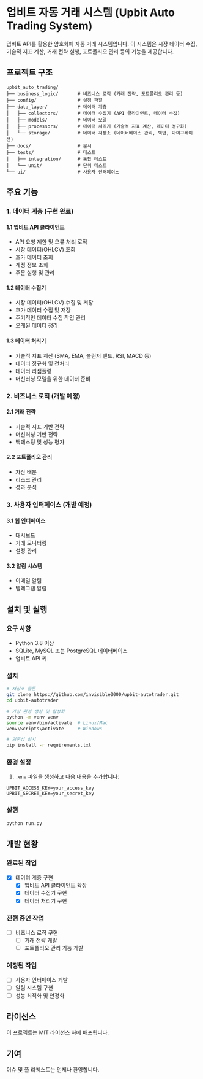 # 업비트 자동 거래 시스템 (Upbit Auto Trading System)

업비트 API를 활용한 암호화폐 자동 거래 시스템입니다. 이 시스템은 시장 데이터 수집, 기술적 지표 계산, 거래 전략 실행, 포트폴리오 관리 등의 기능을 제공합니다.

## 프로젝트 구조

```
upbit_auto_trading/
├── business_logic/       # 비즈니스 로직 (거래 전략, 포트폴리오 관리 등)
├── config/               # 설정 파일
├── data_layer/           # 데이터 계층
│   ├── collectors/       # 데이터 수집기 (API 클라이언트, 데이터 수집)
│   ├── models/           # 데이터 모델
│   ├── processors/       # 데이터 처리기 (기술적 지표 계산, 데이터 정규화)
│   └── storage/          # 데이터 저장소 (데이터베이스 관리, 백업, 마이그레이션)
├── docs/                 # 문서
├── tests/                # 테스트
│   ├── integration/      # 통합 테스트
│   └── unit/             # 단위 테스트
└── ui/                   # 사용자 인터페이스
```

## 주요 기능

### 1. 데이터 계층 (구현 완료)

#### 1.1 업비트 API 클라이언트
- API 요청 제한 및 오류 처리 로직
- 시장 데이터(OHLCV) 조회
- 호가 데이터 조회
- 계정 정보 조회
- 주문 실행 및 관리

#### 1.2 데이터 수집기
- 시장 데이터(OHLCV) 수집 및 저장
- 호가 데이터 수집 및 저장
- 주기적인 데이터 수집 작업 관리
- 오래된 데이터 정리

#### 1.3 데이터 처리기
- 기술적 지표 계산 (SMA, EMA, 볼린저 밴드, RSI, MACD 등)
- 데이터 정규화 및 전처리
- 데이터 리샘플링
- 머신러닝 모델을 위한 데이터 준비

### 2. 비즈니스 로직 (개발 예정)

#### 2.1 거래 전략
- 기술적 지표 기반 전략
- 머신러닝 기반 전략
- 백테스팅 및 성능 평가

#### 2.2 포트폴리오 관리
- 자산 배분
- 리스크 관리
- 성과 분석

### 3. 사용자 인터페이스 (개발 예정)

#### 3.1 웹 인터페이스
- 대시보드
- 거래 모니터링
- 설정 관리

#### 3.2 알림 시스템
- 이메일 알림
- 텔레그램 알림

## 설치 및 실행

### 요구 사항
- Python 3.8 이상
- SQLite, MySQL 또는 PostgreSQL 데이터베이스
- 업비트 API 키

### 설치
```bash
# 저장소 클론
git clone https://github.com/invisible0000/upbit-autotrader.git
cd upbit-autotrader

# 가상 환경 생성 및 활성화
python -m venv venv
source venv/bin/activate  # Linux/Mac
venv\Scripts\activate     # Windows

# 의존성 설치
pip install -r requirements.txt
```

### 환경 설정
1. `.env` 파일을 생성하고 다음 내용을 추가합니다:
```
UPBIT_ACCESS_KEY=your_access_key
UPBIT_SECRET_KEY=your_secret_key
```

### 실행
```bash
python run.py
```

## 개발 현황

### 완료된 작업
- [x] 데이터 계층 구현
  - [x] 업비트 API 클라이언트 확장
  - [x] 데이터 수집기 구현
  - [x] 데이터 처리기 구현

### 진행 중인 작업
- [ ] 비즈니스 로직 구현
  - [ ] 거래 전략 개발
  - [ ] 포트폴리오 관리 기능 개발

### 예정된 작업
- [ ] 사용자 인터페이스 개발
- [ ] 알림 시스템 구현
- [ ] 성능 최적화 및 안정화

## 라이선스
이 프로젝트는 MIT 라이선스 하에 배포됩니다.

## 기여
이슈 및 풀 리퀘스트는 언제나 환영합니다.